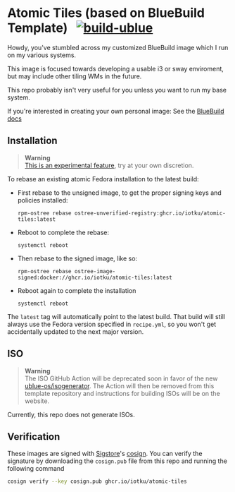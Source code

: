# Atomic Tiles (based on BlueBuild Template) &nbsp; [![build-ublue](https://github.com/iotku/atomic-tiles/actions/workflows/build.yml/badge.svg)](https://github.com/blue-build/template/actions/workflows/build.yml)

Howdy, you've stumbled across my customized BlueBuild image which I run on my
various systems.

This image is focused towards developing a usable i3 or sway enviroment, but
may include other tiling WMs in the future.

This repo probably isn't very useful for you unless you want to run my base
system.

If you're interested in creating your own personal image:
 See the [BlueBuild docs](https://blue-build.org/how-to/setup/)

## Installation

> **Warning**  
> [This is an experimental feature](https://www.fedoraproject.org/wiki/Changes/OstreeNativeContainerStable), try at your own discretion.

To rebase an existing atomic Fedora installation to the latest build:

- First rebase to the unsigned image, to get the proper signing keys and policies installed:
  ```
  rpm-ostree rebase ostree-unverified-registry:ghcr.io/iotku/atomic-tiles:latest
  ```
- Reboot to complete the rebase:
  ```
  systemctl reboot
  ```
- Then rebase to the signed image, like so:
  ```
  rpm-ostree rebase ostree-image-signed:docker://ghcr.io/iotku/atomic-tiles:latest
  ```
- Reboot again to complete the installation
  ```
  systemctl reboot
  ```

The `latest` tag will automatically point to the latest build. That build will still always use the Fedora version specified in `recipe.yml`, so you won't get accidentally updated to the next major version.

## ISO

> **Warning**  
> The ISO GitHub Action will be deprecated soon in favor of the new [ublue-os/isogenerator](https://github.com/ublue-os/isogenerator). The Action will then be removed from this template repository and instructions for building ISOs will be on the website.

Currently, this repo does not generate ISOs.

## Verification

These images are signed with [Sigstore](https://www.sigstore.dev/)'s [cosign](https://github.com/sigstore/cosign). You can verify the signature by downloading the `cosign.pub` file from this repo and running the following command

```bash
cosign verify --key cosign.pub ghcr.io/iotku/atomic-tiles
```

